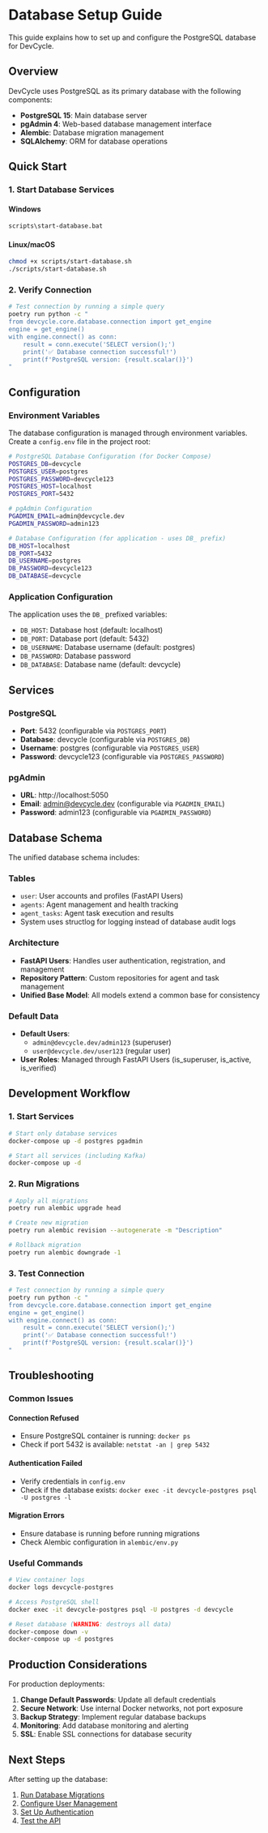 # Database Setup Guide

This guide explains how to set up and configure the PostgreSQL database for DevCycle.

## Overview

DevCycle uses PostgreSQL as its primary database with the following components:
- **PostgreSQL 15**: Main database server
- **pgAdmin 4**: Web-based database management interface
- **Alembic**: Database migration management
- **SQLAlchemy**: ORM for database operations

## Quick Start

### 1. Start Database Services

#### Windows
```bash
scripts\start-database.bat
```

#### Linux/macOS
```bash
chmod +x scripts/start-database.sh
./scripts/start-database.sh
```

### 2. Verify Connection
```bash
# Test connection by running a simple query
poetry run python -c "
from devcycle.core.database.connection import get_engine
engine = get_engine()
with engine.connect() as conn:
    result = conn.execute('SELECT version();')
    print('✅ Database connection successful!')
    print(f'PostgreSQL version: {result.scalar()}')
"
```

## Configuration

### Environment Variables

The database configuration is managed through environment variables. Create a `config.env` file in the project root:

```bash
# PostgreSQL Database Configuration (for Docker Compose)
POSTGRES_DB=devcycle
POSTGRES_USER=postgres
POSTGRES_PASSWORD=devcycle123
POSTGRES_HOST=localhost
POSTGRES_PORT=5432

# pgAdmin Configuration
PGADMIN_EMAIL=admin@devcycle.dev
PGADMIN_PASSWORD=admin123

# Database Configuration (for application - uses DB_ prefix)
DB_HOST=localhost
DB_PORT=5432
DB_USERNAME=postgres
DB_PASSWORD=devcycle123
DB_DATABASE=devcycle
```

### Application Configuration

The application uses the `DB_` prefixed variables:
- `DB_HOST`: Database host (default: localhost)
- `DB_PORT`: Database port (default: 5432)
- `DB_USERNAME`: Database username (default: postgres)
- `DB_PASSWORD`: Database password
- `DB_DATABASE`: Database name (default: devcycle)

## Services

### PostgreSQL
- **Port**: 5432 (configurable via `POSTGRES_PORT`)
- **Database**: devcycle (configurable via `POSTGRES_DB`)
- **Username**: postgres (configurable via `POSTGRES_USER`)
- **Password**: devcycle123 (configurable via `POSTGRES_PASSWORD`)

### pgAdmin
- **URL**: http://localhost:5050
- **Email**: admin@devcycle.dev (configurable via `PGADMIN_EMAIL`)
- **Password**: admin123 (configurable via `PGADMIN_PASSWORD`)

## Database Schema

The unified database schema includes:

### Tables
- `user`: User accounts and profiles (FastAPI Users)
- `agents`: Agent management and health tracking
- `agent_tasks`: Agent task execution and results
- System uses structlog for logging instead of database audit logs

### Architecture
- **FastAPI Users**: Handles user authentication, registration, and management
- **Repository Pattern**: Custom repositories for agent and task management
- **Unified Base Model**: All models extend a common base for consistency

### Default Data
- **Default Users**:
  - `admin@devcycle.dev/admin123` (superuser)
  - `user@devcycle.dev/user123` (regular user)
- **User Roles**: Managed through FastAPI Users (is_superuser, is_active, is_verified)

## Development Workflow

### 1. Start Services
```bash
# Start only database services
docker-compose up -d postgres pgadmin

# Start all services (including Kafka)
docker-compose up -d
```

### 2. Run Migrations
```bash
# Apply all migrations
poetry run alembic upgrade head

# Create new migration
poetry run alembic revision --autogenerate -m "Description"

# Rollback migration
poetry run alembic downgrade -1
```

### 3. Test Connection
```bash
# Test connection by running a simple query
poetry run python -c "
from devcycle.core.database.connection import get_engine
engine = get_engine()
with engine.connect() as conn:
    result = conn.execute('SELECT version();')
    print('✅ Database connection successful!')
    print(f'PostgreSQL version: {result.scalar()}')
"
```

## Troubleshooting

### Common Issues

#### Connection Refused
- Ensure PostgreSQL container is running: `docker ps`
- Check if port 5432 is available: `netstat -an | grep 5432`

#### Authentication Failed
- Verify credentials in `config.env`
- Check if the database exists: `docker exec -it devcycle-postgres psql -U postgres -l`

#### Migration Errors
- Ensure database is running before running migrations
- Check Alembic configuration in `alembic/env.py`

### Useful Commands

```bash
# View container logs
docker logs devcycle-postgres

# Access PostgreSQL shell
docker exec -it devcycle-postgres psql -U postgres -d devcycle

# Reset database (WARNING: destroys all data)
docker-compose down -v
docker-compose up -d postgres
```

## Production Considerations

For production deployments:

1. **Change Default Passwords**: Update all default credentials
2. **Secure Network**: Use internal Docker networks, not port exposure
3. **Backup Strategy**: Implement regular database backups
4. **Monitoring**: Add database monitoring and alerting
5. **SSL**: Enable SSL connections for database security

## Next Steps

After setting up the database:

1. [Run Database Migrations](../migrations/README.md)
2. [Configure User Management](../user-management/README.md)
3. [Set Up Authentication](../authentication/README.md)
4. [Test the API](../api-testing/README.md)
